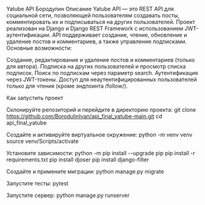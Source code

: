 Yatube API Бородулин 
Описание
Yatube API — это REST API для социальной сети, позволяющей пользователям создавать посты, комментировать их и подписываться на других пользователей. Проект реализован на Django и Django REST Framework с использованием JWT-аутентификации. API поддерживает создание, чтение, обновление и удаление постов и комментариев, а также управление подписками.
Основные возможности:

Создание, редактирование и удаление постов и комментариев (только для автора).
Подписка на других пользователей и просмотр списка подписок.
Поиск по подпискам через параметр search.
Аутентификация через JWT-токены.
Доступ для неаутентифицированных пользователей только для чтения (кроме эндпоинта /follow/).

Как запустить проект

Склонируйте репозиторий и перейдите в директорию проекта:
git clone https://github.com/BorodulinIvan/api_final_yatube-main.git
cd api_final_yatube


Создайте и активируйте виртуальное окружение:
python -m venv venv
source venv/Scripts/activate


Установите зависимости:
python -m pip install --upgrade pip
pip install -r requirements.txt
pip install djoser
pip install django-filter


Создайте и примените миграции:
python manage.py migrate


Запустите тесты:
pytest


Запустите сервер:
python manage.py runserver

